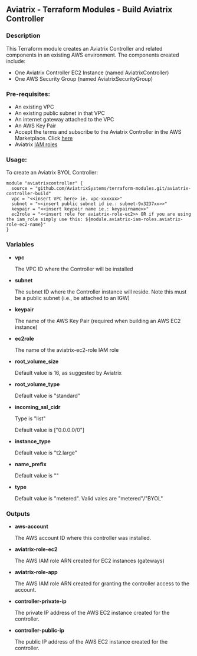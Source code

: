## Aviatrix - Terraform Modules - Build Aviatrix Controller

### Description
This Terraform module creates an Aviatrix Controller and related components in an existing AWS environment.  The components created include:

* One Aviatrix Controller EC2 Instance (named AviatrixController)
* One AWS Security Group (named AviatrixSecurityGroup)

### Pre-requisites:

* An existing VPC
* An existing public subnet in that VPC
* An internet gateway attached to the VPC
* An AWS Key Pair
* Accept the terms and subscribe to the Aviatrix Controller in the AWS Marketplace.  Click [here](https://aws.amazon.com/marketplace/pp?sku=zemc6exdso42eps9ki88l9za)
* Aviatrix [IAM roles](../aviatrix-controller-iam-roles/)

### Usage:

To create an Aviatrix BYOL Controller:

```
module "aviatrixcontroller" {
  source = "github.com/AviatrixSystems/terraform-modules.git/aviatrix-controller-build"
  vpc = "<<insert VPC here> ie. vpc-xxxxxx>"
  subnet = "<<insert public subnet id ie.: subnet-9x3237xx>>"
  keypair = "<<insert keypair name ie.: keypairname>>"
  ec2role = "<<insert role for aviatrix-role-ec2>> OR if you are using the iam_role simply use this: ${module.aviatrix-iam-roles.aviatrix-role-ec2-name}"
}
```

### Variables

- **vpc**

  The VPC ID where the Controller will be installed
  
- **subnet**

  The subnet ID where the Controller instance will reside.  Note this must be a public subnet (i.e., be attached to an IGW)

- **keypair**

  The name of the AWS Key Pair (required when building an AWS EC2 instance)
  
- **ec2role**

  The name of the aviatrix-ec2-role IAM role

- **root_volume_size**
  
  Default value is 16, as suggested by Aviatrix

- **root_volume_type**
  
  Default value is "standard"

- **incoming_ssl_cidr**
  
  Type is "list"
  
  Default value is ["0.0.0.0/0"]

- **instance_type**

  Default value is "t2.large"

- **name_prefix**

  Default value is ""

- **type**

  Default value is "metered". Valid vales are "metered"/"BYOL"

### Outputs
- **aws-account**

  The AWS account ID where this controller was installed.

- **aviatrix-role-ec2**

  The AWS IAM role ARN created for EC2 instances (gateways)

- **aviatrix-role-app**

  The AWS IAM role ARN created for granting the controller access to the account.

- **controller-private-ip**

  The private IP address of the AWS EC2 instance created for the controller.

- **controller-public-ip**

  The public IP address of the AWS EC2 instance created for the controller.
